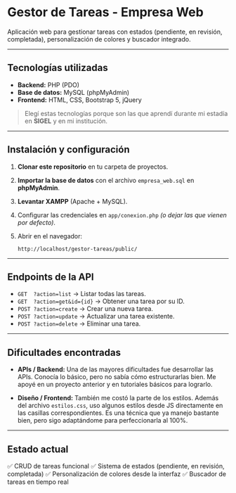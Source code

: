 # Gestor de Tareas - Empresa Web

Aplicación web para gestionar tareas con estados (pendiente, en revisión, completada), personalización de colores y buscador integrado.

---

## Tecnologías utilizadas

* **Backend:** PHP (PDO)
* **Base de datos:** MySQL (phpMyAdmin)
* **Frontend:** HTML, CSS, Bootstrap 5, jQuery

> Elegí estas tecnologías porque son las que aprendí durante mi estadía en **SIGEL** y en mi institución.

---

## Instalación y configuración

1. **Clonar este repositorio** en tu carpeta de proyectos.
2. **Importar la base de datos** con el archivo `empresa_web.sql` en **phpMyAdmin**.
3. **Levantar XAMPP** (Apache + MySQL).
4. Configurar las credenciales en `app/conexion.php` *(o dejar las que vienen por defecto)*.
5. Abrir en el navegador:

   ```
   http://localhost/gestor-tareas/public/
   ```

---

## Endpoints de la API

* `GET  ?action=list` → Listar todas las tareas.
* `GET  ?action=get&id={id}` → Obtener una tarea por su ID.
* `POST ?action=create` → Crear una nueva tarea.
* `POST ?action=update` → Actualizar una tarea existente.
* `POST ?action=delete` → Eliminar una tarea.

---

## Dificultades encontradas

* **APIs / Backend:**
  Una de las mayores dificultades fue desarrollar las APIs. Conocía lo básico, pero no sabía cómo estructurarlas bien. Me apoyé en un proyecto anterior y en tutoriales básicos para lograrlo.

* **Diseño / Frontend:**
  También me costó la parte de los estilos. Además del archivo `estilos.css`, uso algunos estilos desde JS directamente en las casillas correspondientes. Es una técnica que ya manejo bastante bien, pero sigo adaptándome para perfeccionarla al 100%.

---

##  Estado actual

✅ CRUD de tareas funcional
✅ Sistema de estados (pendiente, en revisión, completada)
✅ Personalización de colores desde la interfaz
✅ Buscador de tareas en tiempo real

